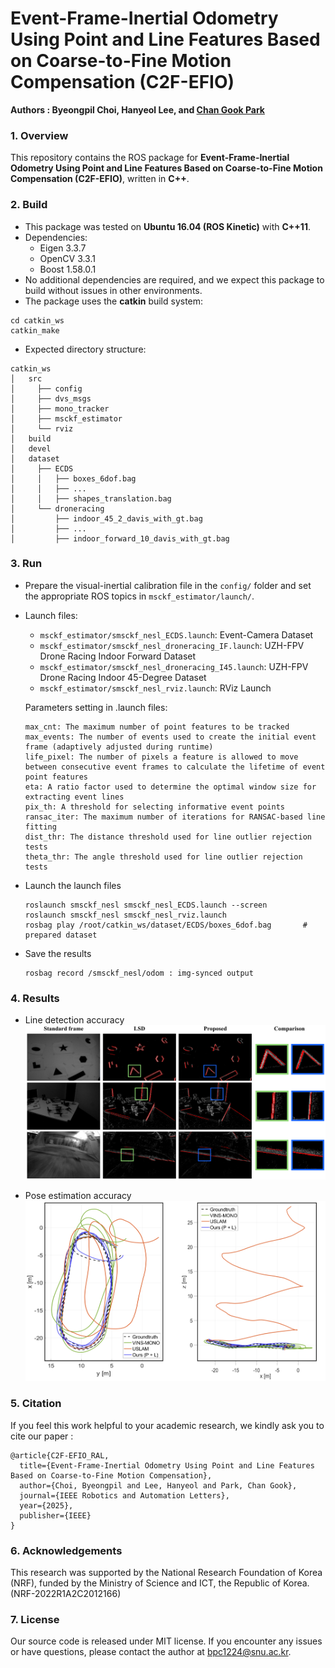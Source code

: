 # Event-Frame-Inertial Odometry Using Point and Line Features Based on Coarse-to-Fine Motion Compensation (C2F-EFIO)

**Authors : Byeongpil Choi, Hanyeol Lee, and [Chan Gook Park](https://scholar.google.com/citations?user=9gwkQ7AAAAAJ&hl=en)**

### 1. Overview

This repository contains the ROS package for **Event-Frame-Inertial Odometry Using Point and Line Features Based on Coarse-to-Fine Motion Compensation (C2F-EFIO)**, written in **C++**.



### 2. Build

* This package was tested on **Ubuntu 16.04 (ROS Kinetic)** with **C++11**.
* Dependencies: 
   - Eigen 3.3.7
   - OpenCV 3.3.1
   - Boost 1.58.0.1
* No additional dependencies are required, and we expect this package to build without issues in other environments.
* The package uses the **catkin** build system:

```
cd catkin_ws
catkin_make
```

* Expected directory structure:

```
catkin_ws
│   src
│     ├── config
│     ├── dvs_msgs
│     ├── mono_tracker
│     ├── msckf_estimator
│     └── rviz
│   build
│   devel
│   dataset
│     ├── ECDS
│     │   ├── boxes_6dof.bag
│     │   ├── ...
│     │   ├── shapes_translation.bag 
│     └── droneracing
│         ├── indoor_45_2_davis_with_gt.bag
│         ├── ...
│         ├── indoor_forward_10_davis_with_gt.bag 
```


### 3. Run

* Prepare the visual-inertial calibration file in the `config/` folder and set the appropriate ROS topics in `msckf_estimator/launch/`.

- Launch files:
  - `msckf_estimator/smsckf_nesl_ECDS.launch`: Event-Camera Dataset
  - `msckf_estimator/smsckf_nesl_droneracing_IF.launch`: UZH-FPV Drone Racing Indoor Forward Dataset
  - `msckf_estimator/smsckf_nesl_droneracing_I45.launch`: UZH-FPV Drone Racing Indoor 45-Degree Dataset
  - `msckf_estimator/smsckf_nesl_rviz.launch`: RViz Launch

  Parameters setting in .launch files:

  ```
  max_cnt: The maximum number of point features to be tracked
  max_events: The number of events used to create the initial event frame (adaptively adjusted during runtime)
  life_pixel: The number of pixels a feature is allowed to move between consecutive event frames to calculate the lifetime of event point features
  eta: A ratio factor used to determine the optimal window size for extracting event lines
  pix_th: A threshold for selecting informative event points
  ransac_iter: The maximum number of iterations for RANSAC-based line fitting
  dist_thr: The distance threshold used for line outlier rejection tests
  theta_thr: The angle threshold used for line outlier rejection tests
  ```


* Launch the launch files

  ```
  roslaunch smsckf_nesl smsckf_nesl_ECDS.launch --screen
  roslaunch smsckf_nesl smsckf_nesl_rviz.launch
  rosbag play /root/catkin_ws/dataset/ECDS/boxes_6dof.bag       # prepared dataset
  ```

* Save the results

  ```
  rosbag record /smsckf_nesl/odom : img-synced output
  ```



### 4. Results

* Line detection accuracy
![outline](./pics/line_results.png)

* Pose estimation accuracy
![outline](./pics/pose_results.png)



### 5. Citation

If you feel this work helpful to your academic research, we kindly ask you to cite our paper :

```
@article{C2F-EFIO_RAL,
  title={Event-Frame-Inertial Odometry Using Point and Line Features Based on Coarse-to-Fine Motion Compensation},
  author={Choi, Byeongpil and Lee, Hanyeol and Park, Chan Gook},
  journal={IEEE Robotics and Automation Letters},
  year={2025},
  publisher={IEEE}
}
```



### 6. Acknowledgements

This research was supported by the National Research Foundation of Korea (NRF), funded by the Ministry of Science and ICT, the Republic of Korea. (NRF-2022R1A2C2012166)



### 7. License

Our source code is released under MIT license. If you encounter any issues or have questions, please contact the author at bpc1224@snu.ac.kr.
